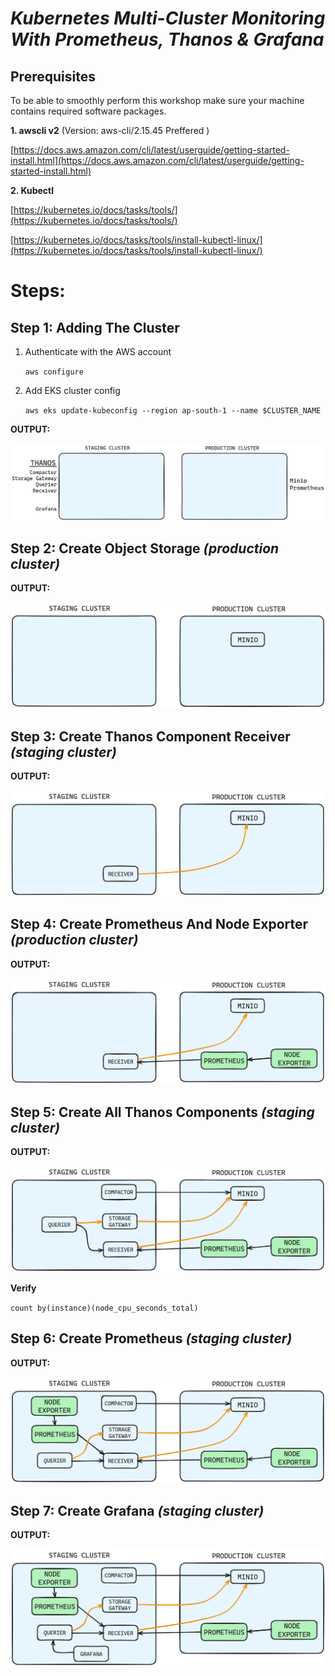 # *Kubernetes Multi-Cluster Monitoring With Prometheus, Thanos & Grafana*

  
## Prerequisites

  
To be able to smoothly perform this workshop make sure your machine contains required software packages.
  

**1. awscli v2** (Version: aws-cli/2.15.45 Preffered )

[https://docs.aws.amazon.com/cli/latest/userguide/getting-started-install.html](https://docs.aws.amazon.com/cli/latest/userguide/getting-started-install.html)
  

**2. Kubectl**

[https://kubernetes.io/docs/tasks/tools/](https://kubernetes.io/docs/tasks/tools/)

[https://kubernetes.io/docs/tasks/tools/install-kubectl-linux/](https://kubernetes.io/docs/tasks/tools/install-kubectl-linux/)

# Steps:


## Step 1: Adding The Cluster

1. Authenticate with the AWS account

  
    `aws configure`

2. Add EKS cluster config

    `aws eks update-kubeconfig --region ap-south-1 --name $CLUSTER_NAME`  

**OUTPUT:**

![empty cluster](./assets/1.png)

  
  
## Step 2: Create Object Storage *(production cluster)*

**OUTPUT:**

![empty cluster](./assets/2.png)



## Step 3: Create Thanos Component Receiver *(staging cluster)*

**OUTPUT:**

![empty cluster](./assets/3.png)


## Step 4: Create Prometheus And Node Exporter *(production cluster)*

**OUTPUT:**

![empty cluster](./assets/4.png)


## Step 5: Create All Thanos Components *(staging cluster)*

**OUTPUT:**

![empty cluster](./assets/5.png)

**Verify**

`count by(instance)(node_cpu_seconds_total)`

## Step 6: Create Prometheus *(staging cluster)*

**OUTPUT:**

![empty cluster](./assets/6.png)

## Step 7: Create Grafana *(staging cluster)*

**OUTPUT:**

![empty cluster](./assets/7.png)